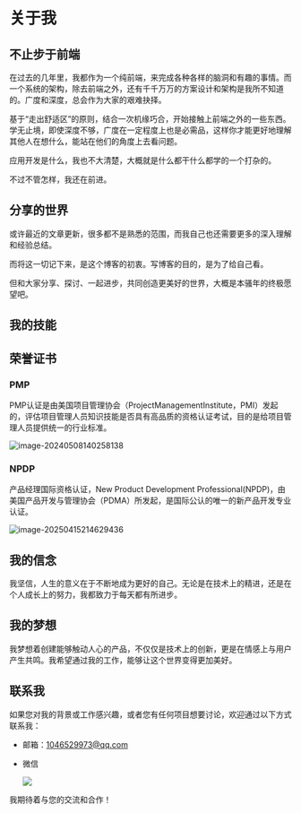 <script setup>
import { SKILLS_DATA } from '/.vitepress/theme/untils/data'
</script>


# 关于我
## 不止步于前端

在过去的几年里，我都作为一个纯前端，来完成各种各样的脑洞和有趣的事情。而一个系统的架构，除去前端之外，还有千千万万的方案设计和架构是我所不知道的。广度和深度，总会作为大家的艰难抉择。

基于“走出舒适区”的原则，结合一次机缘巧合，开始接触上前端之外的一些东西。学无止境，即使深度不够，广度在一定程度上也是必需品，这样你才能更好地理解其他人在想什么，能站在他们的角度上去看问题。

应用开发是什么，我也不大清楚，大概就是什么都干什么都学的一个打杂的。

不过不管怎样，我还在前进。

## 分享的世界

或许最近的文章更新，很多都不是熟悉的范围，而我自己也还需要更多的深入理解和经验总结。

而将这一切记下来，是这个博客的初衷。写博客的目的，是为了给自己看。

但和大家分享、探讨、一起进步，共同创造更美好的世界，大概是本骚年的终极愿望吧。

## 我的技能

<MNavLinks v-for="{title, items} in SKILLS_DATA" :title="title" :items="items"/>

## 荣誉证书

### PMP

PMP认证是由美国项目管理协会（ProjectManagementInstitute，PMI）发起的，评估项目管理人员知识技能是否具有高品质的资格认证考试，目的是给项目管理人员提供统一的行业标准。

![image-20240508140258138](https://godx-1327414183.cos.ap-shanghai.myqcloud.com/images/image-20240508140258138.png)

### NPDP

产品经理国际资格认证，New Product Development Professional(NPDP)，由美国产品开发与管理协会（PDMA）所发起，是国际公认的唯一的新产品开发专业认证。

![image-20250415214629436](https://godx-1327414183.cos.ap-shanghai.myqcloud.com/images/image-20250415214629436.png)

## 我的信念

我坚信，人生的意义在于不断地成为更好的自己。无论是在技术上的精进，还是在个人成长上的努力，我都致力于每天都有所进步。


## 我的梦想

我梦想着创建能够触动人心的产品，不仅仅是技术上的创新，更是在情感上与用户产生共鸣。我希望通过我的工作，能够让这个世界变得更加美好。

## 联系我

如果您对我的背景或工作感兴趣，或者您有任何项目想要讨论，欢迎通过以下方式联系我：

- 邮箱：1046529973@qq.com

- 微信

  ![](https://godx-1327414183.cos.ap-shanghai.myqcloud.com/images/image-20240414151638184.png)

我期待着与您的交流和合作！
